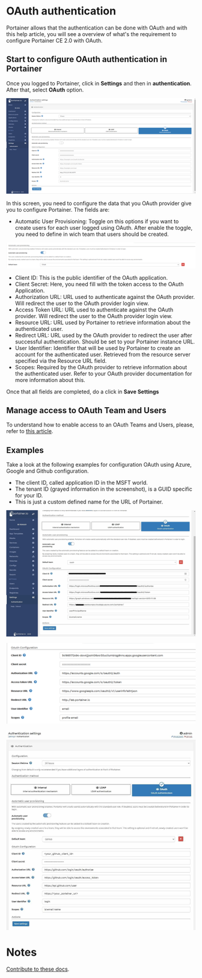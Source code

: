 # OAuth authentication

Portainer allows that the authentication can be done with OAuth and with this help article, you will see a overview of what's the requirement to configure Portainer CE 2.0 with OAuth. 

## Start to configure OAuth authentication in Portainer

Once you logged to Portainer, click in <b>Settings</b> and then in <b>authentication</b>. After that, select <b>OAuth</b> option.

![oauth](assets/oauth_1.png)

In this screen, you need to configure the data that you OAuth provider give you to configure Portainer. The fields are:

* Automatic User Provisioning: Toggle on this options if you want to create users for each user logged using OAuth. After enable the toggle, you need to define in wich team that users should be created. 

![oauth](assets/oauth_2.png)

* Client ID: This is the public identifier of the OAuth application.
* Client Secret: Here, you need fill with the token access to the OAuth Application.
* Authorization URL: URL used to authenticate against the OAuth provider. Will redirect the user to the OAuth provider login view.
* Access Token URL: URL used to authenticate against the OAuth provider. Will redirect the user to the OAuth provider login view.
* Resource URL: URL used by Portainer to retrieve information about the authenticated user.
* Redirect URL: URL used by the OAuth provider to redirect the user after successful authentication. Should be set to your Portainer instance URL.
* User Identifier: Identifier that will be used by Portainer to create an account for the authenticated user. Retrieved from the resource server specified via the Resource URL field.
* Scopes: Required by the OAuth provider to retrieve information about the authenticated user. Refer to your OAuth provider documentation for more information about this.

Once that all fields are completed, do a click in <b>Save Settings</b>

## Manage access to OAuth Team and Users

To understand how to enable access to an OAuth Teams and Users, please, refer to [this article](/v2.0/endpoints/access).

## Examples

Take a look at the following examples for configuration OAuth using Azure, Google and Github configuration.

* The client ID, called application ID in the MSFT world.
* The tenant ID (grayed information in the screenshot), is a GUID specific for your ID.
* This is just a custom defined name for the URL of Portainer.

![azure](assets/azure.jpg)


![google](assets/google.png)


![github](assets/github.jpg)


# Notes

[Contribute to these docs](https://github.com/portainer/portainer-docs/blob/master/contributing.md).